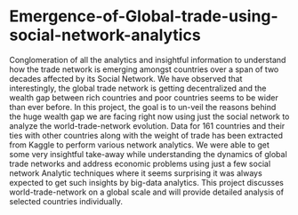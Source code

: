 # Emergence-of-Global-trade-using-social-network-analytics
Conglomeration of all the analytics and insightful information to understand how the trade network is emerging amongst countries over a span of two decades affected by its Social Network. We have observed that interestingly, the global trade network is getting decentralized and the wealth gap between rich countries and poor countries seems to be wider than ever before. In this project, the goal is to un-veil the reasons behind the huge wealth gap we are facing right now using just the social network to analyze the world-trade-network evolution. Data for 161 countries and their ties with other countries along with the weight of trade has been extracted from Kaggle to perform various network analytics. We were able to get some very insightful take-away while understanding the dynamics of global trade networks and address economic problems using just a few social network Analytic techniques where it seems surprising it was always expected to get such insights by big-data analytics. This project discusses world-trade-network on a global scale and will provide detailed analysis of selected countries individually.
